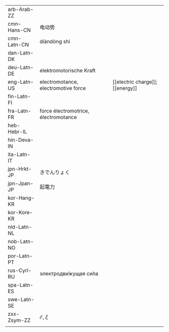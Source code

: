 | | | |
|-|-|-|
| arb-Arab-ZZ |  |  |
| cmn-Hans-CN | 电动势 |  |
| cmn-Latn-CN | diàndòng shì |  |
| dan-Latn-DK |  |  |
| deu-Latn-DE | elektromotorische Kraft |  |
| eng-Latn-US | electromotance, electromotive force | [[electric charge]]; [[energy]] |
| fin-Latn-FI |  |  |
| fra-Latn-FR | force électromotrice, électromotance |  |
| heb-Hebr-IL |  |  |
| hin-Deva-IN |  |  |
| ita-Latn-IT |  |  |
| jpn-Hrkt-JP | きでんりょく |  |
| jpn-Jpan-JP | 起電力 |  |
| kor-Hang-KR |  |  |
| kor-Kore-KR |  |  |
| nld-Latn-NL |  |  |
| nob-Latn-NO |  |  |
| por-Latn-PT |  |  |
| rus-Cyrl-RU | электродви́жущая си́ла |  |
| spa-Latn-ES |  |  |
| swe-Latn-SE |  |  |
| zxx-Zsym-ZZ | ℰ, 𝜉 |  |
|  |  |  |
